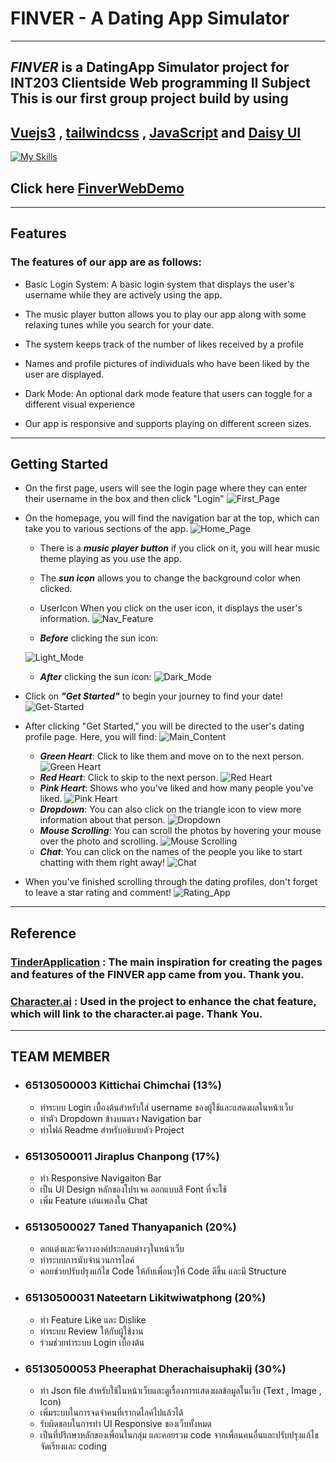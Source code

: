 # FINVER - A Dating App Simulator
******
   ## *FINVER* is a DatingApp Simulator project for INT203 Clientside Web programming II Subject This is our first group project build by using
   ## [Vuejs3](https://vuejs.org/) , [tailwindcss](https://tailwindcss.com/) , [JavaScript](https://developer.mozilla.org/en-US/docs/Learn/Getting_started_with_the_web/JavaScript_basics) and [Daisy UI](https://daisyui.com/)
   [![My Skills](https://skillicons.dev/icons?i=vue,tailwind,js&perline=4)](https://skillicons.dev)
     <br>  
## Click here [FinverWebDemo](https://project-1-sec-1-finver.vercel.app/)
   ***************
## Features
### The features of our app are as follows:

- Basic Login System: A basic login system that displays the user's username while they are actively using the app.

- The music player button allows you to play our app along with some relaxing tunes while you search for your date.

- The system keeps track of the number of likes received by a profile

- Names and profile pictures of individuals who have been liked by the user are displayed.

- Dark Mode: An optional dark mode feature that users can toggle for a different visual experience

- Our app is responsive and supports playing on different screen sizes.

*******

## Getting Started
 - On the first page, users will see the login page where they can enter their username in the box and then click "Login"
![First_Page](./src/assets/imgReadme/firstpage.png)

- On the homepage, you will find the navigation bar at the top, which can take you to various sections of the app.
![Home_Page](/src/assets/imgReadme/homepage.png)

   * There is a *__music player button__* if you click on it, you will hear music theme  playing as you use the app.
 
   * The *__sun icon__* allows you to change the background color when clicked.
   * UserIcon When you click on the user icon, it displays the user's information.
  ![Nav_Feature](/src/assets/imgReadme/navbar.png)
   * *__Before__* clicking the sun icon:
   
  ![Light_Mode](/src/assets/imgReadme/lightmode.png)
   * *__After__* clicking the sun icon:
  ![Dark_Mode](/src/assets/imgReadme/darkmode.png)

- Click on *__"Get Started"__* to begin your journey to find your date!
![Get-Started](src/assets/imgReadme/started.png)


- After clicking "Get Started," you will be directed to the user's dating profile page. Here, you will find:
 ![Main_Content](src/assets/imgReadme/Maincontent.png)
    * *__Green Heart__*: Click to like them and move on to the next person.
    ![Green Heart](src/assets/imgReadme/g-heart.png)
    * *__Red Heart__*: Click to skip to the next person.
    ![Red Heart](src/assets/imgReadme/r-heart.png)
    * *__Pink Heart__*: Shows who you've liked and how many people you've liked.
    ![Pink Heart](src/assets/imgReadme/p-heart.png)
    * *__Dropdown__*: You can also click on the triangle icon to view more information about that person.
    ![Dropdown](src/assets/imgReadme/dropdown.png)
    * *__Mouse Scrolling__*: You can scroll the photos by hovering your mouse over the photo and scrolling.
    ![Mouse Scrolling](src/assets/imgReadme/scrolling.png)
    * *__Chat__*: You can click on the names of the people you like to start chatting with them right away!
    ![Chat](src/assets/imgReadme/Chat.png)
- When you've finished scrolling through the dating profiles, don't forget to leave a star rating and comment!
![Rating_App](src/assets/imgReadme/Rating.png)
*************
## Reference
### [TinderApplication](https://tinder.com/th) : The main inspiration for creating the pages and features of the FINVER app came from you. Thank you.
### [Character.ai](https://beta.character.ai/) : Used in the project to enhance the chat feature, which will link to the character.ai page. Thank You.

*************
## TEAM MEMBER
- ###  65130500003 Kittichai Chimchai (13%)
   * ทำระบบ Login เบื้องต้นสำหรับใส่ username ของผู้ใช้และแสดงผลในหน้าเว็บ
   * ทำตัว Dropdown ข้างบนตรง Navigation bar
   * ทำไฟล์ Readme สำหรับอธิบายตัว Project
- ###  65130500011 Jiraplus Chanpong (17%)
   * ทำ Responsive Navigaiton Bar
   * เป็น UI Design หลักของโปรเจค ออกแบบสี Font ที่จะใช้ 
   * เพิ่ม Feature เล่นเพลงใน Chat 
- ###  65130500027 Taned Thanyapanich (20%)
   * ตกแต่งและจัดวางองค์ประกอบต่างๆในหน้าเว็บ
   * ทำระบบการนับจำนวนการไลค์
   * คอยช่วยปรับปรุงแก้ไข Code ให้กับเพื่อนๆให้ Code ดีขึ้น และมี Structure
- ###  65130500031 Nateetarn Likitwiwatphong (20%)
   * ทำ Feature Like และ Dislike 
   * ทำระบบ Review ให้กับผู้ใช้งาน
   * ร่วมช่วยทำระบบ Login เบื้องต้น
- ###  65130500053 Pheeraphat Dherachaisuphakij (30%)
   * ทำ Json file สำหรับใช้ในหน้าเว็บและดูเรื่องการแสดงผลข้อมูลในเว็บ (Text , Image , Icon)
   * เพิ่มระบบในการจดจำคนที่เรากดไลค์ไปแล้วได้
   * รับผิดชอบในการทำ UI Responsive ของเว็บทั้งหมด
   * เป็นที่ปรึกษาหลักของเพื่อนในกลุ่ม และคอยรวม code จากเพื่อนคนอื่นและปรับปรุงแก้ไขจัดเรียงและ coding 
